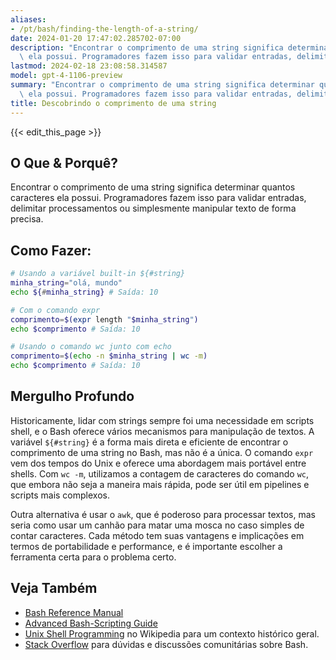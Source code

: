 ```yaml
---
aliases:
- /pt/bash/finding-the-length-of-a-string/
date: 2024-01-20 17:47:02.285702-07:00
description: "Encontrar o comprimento de uma string significa determinar quantos caracteres\
  \ ela possui. Programadores fazem isso para validar entradas, delimitar\u2026"
lastmod: 2024-02-18 23:08:58.314587
model: gpt-4-1106-preview
summary: "Encontrar o comprimento de uma string significa determinar quantos caracteres\
  \ ela possui. Programadores fazem isso para validar entradas, delimitar\u2026"
title: Descobrindo o comprimento de uma string
---
```


{{< edit_this_page >}}

## O Que & Porquê?
Encontrar o comprimento de uma string significa determinar quantos caracteres ela possui. Programadores fazem isso para validar entradas, delimitar processamentos ou simplesmente manipular texto de forma precisa.

## Como Fazer:
```Bash
# Usando a variável built-in ${#string}
minha_string="olá, mundo"
echo ${#minha_string} # Saída: 10

# Com o comando expr
comprimento=$(expr length "$minha_string")
echo $comprimento # Saída: 10

# Usando o comando wc junto com echo
comprimento=$(echo -n $minha_string | wc -m)
echo $comprimento # Saída: 10
```

## Mergulho Profundo
Historicamente, lidar com strings sempre foi uma necessidade em scripts shell, e o Bash oferece vários mecanismos para manipulação de textos. A variável `${#string}` é a forma mais direta e eficiente de encontrar o comprimento de uma string no Bash, mas não é a única. O comando `expr` vem dos tempos do Unix e oferece uma abordagem mais portável entre shells. Com `wc -m`, utilizamos a contagem de caracteres do comando `wc`, que embora não seja a maneira mais rápida, pode ser útil em pipelines e scripts mais complexos.

Outra alternativa é usar o `awk`, que é poderoso para processar textos, mas seria como usar um canhão para matar uma mosca no caso simples de contar caracteres. Cada método tem suas vantagens e implicações em termos de portabilidade e performance, e é importante escolher a ferramenta certa para o problema certo.

## Veja Também
- [Bash Reference Manual](https://www.gnu.org/software/bash/manual/bash.html#Brace-Expansion)
- [Advanced Bash-Scripting Guide](https://tldp.org/LDP/abs/html/index.html)
- [Unix Shell Programming](https://en.wikipedia.org/wiki/Unix_shell#Shell_programming) no Wikipedia para um contexto histórico geral.
- [Stack Overflow](https://stackoverflow.com/questions/tagged/bash) para dúvidas e discussões comunitárias sobre Bash.
